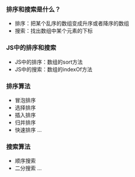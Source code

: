 ### 排序和搜索是什么？

- 排序：把某个乱序的数组变成升序或者降序的数组
- 搜索：找出数组中某个元素的下标

### JS中的排序和搜索

- JS中的排序：数组的sort方法
- JS中的搜索：数组的indexOf方法

### 排序算法

- 冒泡排序
- 选择排序
- 插入排序
- 归并排序
- 快速排序 ...

### 搜索算法

- 顺序搜索
- 二分搜索 ...